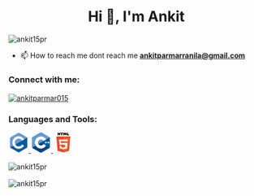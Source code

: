 <h1 align="center">Hi 👋, I'm Ankit</h1>
<p align="left"> <img src="https://komarev.com/ghpvc/?username=ankit15pr&label=Profile%20views&color=0e75b6&style=flat" alt="ankit15pr" /> </p>

- 📫 How to reach me  dont reach me **ankitparmarranila@gmail.com**

<h3 align="left">Connect with me:</h3>
<p align="left">
<a href="https://instagram.com/ankitparmar015" target="blank"><img align="center" src="https://raw.githubusercontent.com/rahuldkjain/github-profile-readme-generator/master/src/images/icons/Social/instagram.svg" alt="ankitparmar015" height="30" width="40" /></a>
</p>

<h3 align="left">Languages and Tools:</h3>
<p align="left"> <a href="https://www.cprogramming.com/" target="_blank" rel="noreferrer"> <img src="https://raw.githubusercontent.com/devicons/devicon/master/icons/c/c-original.svg" alt="c" width="40" height="40"/> </a> <a href="https://www.w3schools.com/cpp/" target="_blank" rel="noreferrer"> <img src="https://raw.githubusercontent.com/devicons/devicon/master/icons/cplusplus/cplusplus-original.svg" alt="cplusplus" width="40" height="40"/> </a> <a href="https://www.w3.org/html/" target="_blank" rel="noreferrer"> <img src="https://raw.githubusercontent.com/devicons/devicon/master/icons/html5/html5-original-wordmark.svg" alt="html5" width="40" height="40"/> </a> </p>

<p><img align="center" src="https://github-readme-stats.vercel.app/api/top-langs?username=ankit15pr&show_icons=true&locale=en&layout=compact" alt="ankit15pr" /></p>

<p><img align="center" src="https://github-readme-streak-stats.herokuapp.com/?user=ankit15pr&" alt="ankit15pr" /></p>
